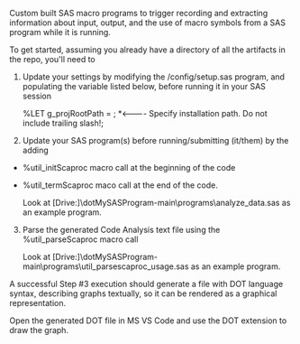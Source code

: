 Custom built SAS macro programs to trigger recording and extracting information about input, output, and the use of macro symbols from a SAS program while it is running.

To get started, assuming you already have a directory of all the artifacts in the repo, you'll need to

1. Update your settings by modifying the /config/setup.sas program, and populating the variable listed below, before running it in your SAS session
   
   %LET g_projRootPath = ; *<---- Specify installation path. Do not include trailing slash!;

2. Update your SAS program(s) before running/submitting (it/them) by the adding 
* %util_initScaproc macro call at the beginning of the code
* %util_termScaproc maco call at the end of the code.

   Look at [Drive:]\dotMySASProgram-main\programs\analyze_data.sas as an example program. 

3. Parse the generated Code Analysis text file using the %util_parseScaproc macro call
   
   Look at [Drive:]\dotMySASProgram-main\programs\util_parsescaproc_usage.sas as an example	program.
   
A successful Step #3 execution should generate a file with DOT language syntax, describing graphs textually, so it can be rendered as a graphical representation.

Open the generated DOT file in MS VS Code and use the DOT extension to draw the graph.
